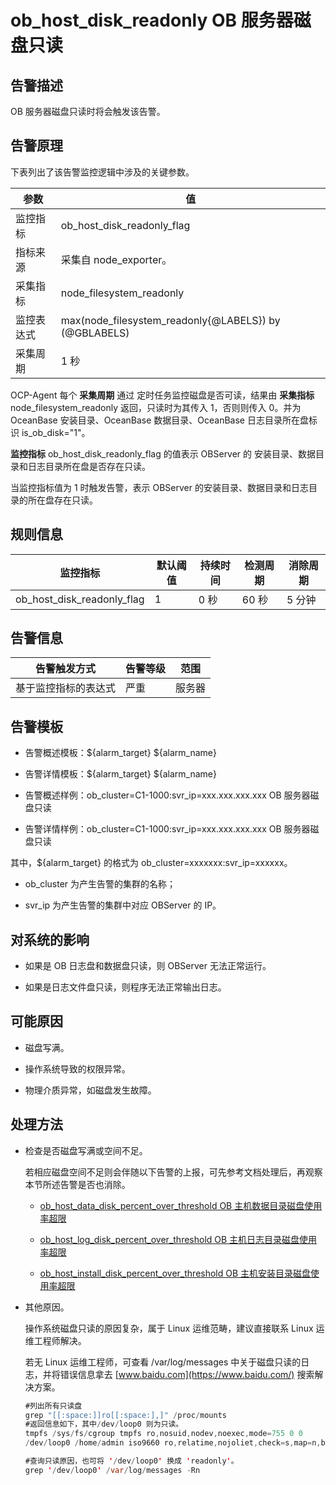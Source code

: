 ob_host_disk_readonly OB 服务器磁盘只读
=====================================================



**告警描述**
-----------------------------

OB 服务器磁盘只读时将会触发该告警。

告警原理
-------------------------

下表列出了该告警监控逻辑中涉及的关键参数。


|  参数   |                           值                           |
|-------|-------------------------------------------------------|
| 监控指标  | ob_host_disk_readonly_flag                            |
| 指标来源  | 采集自 node_exporter。                                    |
| 采集指标  | node_filesystem_readonly                              |
| 监控表达式 | max(node_filesystem_readonly{@LABELS}) by (@GBLABELS) |
| 采集周期  | 1 秒                                                   |



OCP-Agent 每个 **采集周期** 通过 定时任务监控磁盘是否可读，结果由 **采集指标** node_filesystem_readonly 返回，只读时为其传入 1，否则则传入 0。并为 OceanBase 安装目录、OceanBase 数据目录、OceanBase 日志目录所在盘标识 is_ob_disk="1"。

**监控指标** ob_host_disk_readonly_flag 的值表示 OBServer 的 安装目录、数据目录和日志目录所在盘是否存在只读。

当监控指标值为 1 时触发告警，表示 OBServer 的安装目录、数据目录和日志目录的所在盘存在只读。

**规则信息**
-----------------------------



|            监控指标            | 默认阈值 | 持续时间 | 检测周期 | 消除周期 |
|----------------------------|------|------|------|------|
| ob_host_disk_readonly_flag | 1    | 0 秒  | 60 秒 | 5 分钟 |



**告警信息**
-----------------------------



|   告警触发方式   | 告警等级 | 范围  |
|------------|------|-----|
| 基于监控指标的表达式 | 严重   | 服务器 |



**告警模板**
-----------------------------

* 告警概述模板：${alarm_target} ${alarm_name}



* 告警详情模板：${alarm_target} ${alarm_name}



* 告警概述样例：ob_cluster=C1-1000:svr_ip=xxx.xxx.xxx.xxx OB 服务器磁盘只读



* 告警详情样例：ob_cluster=C1-1000:svr_ip=xxx.xxx.xxx.xxx OB 服务器磁盘只读






其中，${alarm_target} 的格式为 ob_cluster=xxxxxxx:svr_ip=xxxxxx。

* ob_cluster 为产生告警的集群的名称；



* svr_ip 为产生告警的集群中对应 OBServer 的 IP。






**对系统的影响**
-------------------------------

* 如果是 OB 日志盘和数据盘只读，则 OBServer 无法正常运行。



* 如果是日志文件盘只读，则程序无法正常输出日志。






**可能原因**
-----------------------------

* 磁盘写满。



* 操作系统导致的权限异常。



* 物理介质异常，如磁盘发生故障。






**处理方法**
-----------------------------

* 检查是否磁盘写满或空间不足。

  若相应磁盘空间不足则会伴随以下告警的上报，可先参考文档处理后，再观察本节所述告警是否也消除。
  * [ob_host_data_disk_percent_over_threshold OB 主机数据目录磁盘使用率超限](../200.ob-alert/4100.ob_host_data_disk_percent_over_threshold-ob-host-data-directory-disk-usage-limit-exceeded.md)



  * [ob_host_log_disk_percent_over_threshold OB 主机日志目录磁盘使用率超限](../200.ob-alert/4200.the-disk-usage-of-the-ob_host_log_disk_percent_over_threshold-ob-host-log-directory.md)



  * [ob_host_install_disk_percent_over_threshold OB 主机安装目录磁盘使用率超限](../200.ob-alert/4300.the-error-message-returned-because-the-disk-usage-of-the.md)






* 其他原因。

  操作系统磁盘只读的原因复杂，属于 Linux 运维范畴，建议直接联系 Linux 运维工程师解决。

  若无 Linux 运维工程师，可查看 /var/log/messages 中关于磁盘只读的日志，并将错误信息拿去 [www.baidu.com](https://www.baidu.com/) 搜索解决方案。

  ```java
  #列出所有只读盘
  grep "[[:space:]]ro[[:space:],]" /proc/mounts
  #返回信息如下，其中/dev/loop0 则为只读。
  tmpfs /sys/fs/cgroup tmpfs ro,nosuid,nodev,noexec,mode=755 0 0
  /dev/loop0 /home/admin iso9660 ro,relatime,nojoliet,check=s,map=n,blocksize=2048 0 0

  #查询只读原因，也可将 '/dev/loop0' 换成 'readonly'。
  grep '/dev/loop0' /var/log/messages -Rn
  ```
